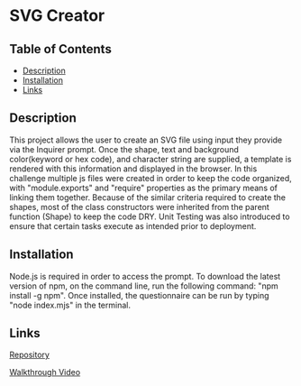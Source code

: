 # SVG Creator

## Table of Contents
- [Description](#description)
- [Installation](#installation)
- [Links](#links)    

## Description

This project allows the user to create an SVG file using input they provide via the Inquirer prompt. Once the shape, text and background color(keyword or hex code), and character string are supplied, a template is rendered with this information and displayed in the browser. In this challenge multiple js files were created in order to keep the code organized, with "module.exports" and "require" properties as the primary means of linking them together. Because of the similar criteria required to create the shapes, most of the class constructors were inherited from the parent function (Shape) to keep the code DRY. Unit Testing was also introduced to ensure that certain tasks execute as intended prior to deployment. 

## Installation

Node.js is required in order to access the prompt. To download the latest version of npm, on the command line, run the following command: 
"npm install -g npm". Once installed, the questionnaire can be run by typing "node index.mjs" in the terminal. 

## Links

[Repository](https://github.com/pb1983/svgChallenge)

[Walkthrough Video](https://drive.google.com/file/d/1r2EdgXeGodVQ651wxcPyGBu6KnhRgLRc/view)